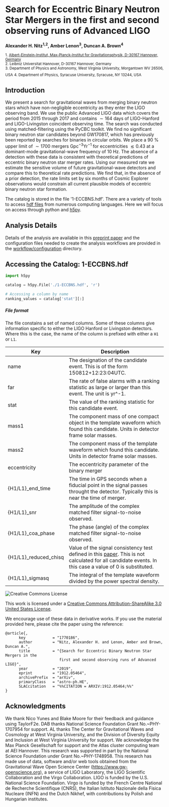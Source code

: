 # Search for Eccentric Binary Neutron Star Mergers in the first and second observing runs of Advanced LIGO
**Alexander H. Nitz<sup>1,2</sup>, Amber Lenon<sup>3</sup>, Duncan A. Brown<sup>4</sup>**


 <sub>1. [Albert-Einstein-Institut, Max-Planck-Institut for Gravitationsphysik, D-30167 Hannover, Germany](http://www.aei.mpg.de/obs-rel-cos)</sub>  
 <sub>2. Leibniz Universitat Hannover, D-30167 Hannover, Germany</sub>  
 <sub>3. Department of Physics and Astronomy, West Virginia University, Morgantown WV 26506, USA</sub>
 <sub>4. Department of Physics, Syracuse University, Syracuse, NY 13244, USA</sub>

## Introduction ##

We present a search for gravitational waves from merging binary neutron stars which have non-negligible eccentricity as they enter the LIGO observing band. We use the public Advanced LIGO data which covers the period from 2015 through 2017 and contains $\sim164$ days of LIGO-Hanford and LIGO-Livingston coincident observing time. The search was conducted using matched-filtering using the PyCBC toolkit. We find no significant binary neutron star candidates beyond GW170817, which has previously been reported by searches for binaries in circular orbits. We place a 90 \% upper limit of $\sim1700$  mergers $\textrm{Gpc}^{-3} \textrm{Yr}^{-1}$ for eccentricities $\lesssim 0.43$ at a dominant-mode gravitational-wave frequency of 10 Hz. The absence of a detection with these data is consistent with theoretical predictions of eccentric binary neutron star merger rates. Using our measured rate we estimate the sensitive volume of future gravitational-wave detectors and compare this to theoretical rate predictions. We find that, in the absence of a prior detection, the rate limits set by six months of Cosmic Explorer observations would constrain all current plausible models of eccentric binary neutron star formation.

The catalog is stored in the file '1-ECCBNS.hdf'. There are a variety of tools to access [hdf files](https://www.hdfgroup.org/) from numerous computing languages. Here we will focus on access through python and [h5py](www.h5py.org).

## Analysis Details ##
Details of the analysis are available in this [preprint paper](http://arxiv.org/abs/arXiv:1912.05464) and the configuration files needed to create the analysis workflows are provided in the [workflow/configuration](https://github.com/gwastro/eccentric-bns-search/tree/master/workflow/configuration) directory.

## Accessing the Catalog: 1-ECCBNS.hdf ##

```python
import h5py

catalog = h5py.File('./1-ECCBNS.hdf', 'r')

# Accessing a column by name
ranking_values = catalog['stat'][:]
```


##### File format #####
The file constains a set of named columns. Some of these columns give information specific to either the 
LIGO Hanford or Livingston detectors. Where this is the case, the name of the column is prefixed with either a `H1` or `L1`.

| Key           | Description                                                                                                                         |
|---------------|-------------------------------------------------------------------------------------------------------------------------------------|
| name          | The designation of the candidate event. This is of the form 150812+12:23:04UTC.                                                     |
| far           | The rate of false alarms with a ranking statistic as large or larger than this event. The unit is yr^-1.                                                                                                           |
| stat          | The value of the ranking statistic for this candidate event.                                                                                       |
| mass1         | The component mass of one compact object in the template waveform which found this candidate. Units in detector frame solar masses. |
| mass2         | The component mass of the template waveform which found this candidate. Units in detector frame solar masses.                       |
| eccentricity       | The eccentricity parameter of the binary merger    |
| {H1/L1}_end_time   | The time in GPS seconds when a fiducial point in the signal passes throught the detector. Typically this is near the time of merger.                                                                                                                              |                                                                                                                           |
| {H1/L1}_snr        | The amplitude of the complex matched filter signal-to-noise observed.                                                                                                                                    |
| {H1/L1}_coa_phase        | The phase (angle) of the complex matched filter signal-to-noise observed.                                                          |
| {H1/L1}_reduced_chisq |  Value of the signal consistency test defined in this [paper](https://arxiv.org/abs/gr-qc/0405045). This is not calculated for all candidate events. In this case a value of 0 is substituted.                                                                                                                                  |
| {H1/L1}_sigmasq       |   The integral of the template waveform divided by the power spectral density.


![Creative Commons License](https://i.creativecommons.org/l/by-sa/3.0/us/88x31.png "Creative Commons License")

This work is licensed under a [Creative Commons Attribution-ShareAlike 3.0 United States License](http://creativecommons.org/licenses/by-sa/3.0/us/).

We encourage use of these data in derivative works. If you use the material provided here, please cite the paper using the reference:

```
@article{,
      key            = "1770186",
      author         = "Nitz, Alexander H. and Lenon, Amber and Brown, Duncan A.",
      title          = "{Search for Eccentric Binary Neutron Star Mergers in the
                        first and second observing runs of Advanced LIGO}",
      year           = "2019",
      eprint         = "1912.05464",
      archivePrefix  = "arXiv",
      primaryClass   = "astro-ph.HE",
      SLACcitation   = "%%CITATION = ARXIV:1912.05464;%%"
}
```


## Acknowledgments ##
We thank Nico Yunes and Blake Moore for their feedback and guidance using TaylorF2e. DAB thanks National Science Foundation Grant No.~PHY-1707954 for support. AL thanks The Center for Gravitational Waves and Cosmology at West Virginia University, and the Division of Diversity Equity and Inclusion at West Virginia University for support. We acknowledge the Max Planck Gesellschaft for support and the Atlas cluster computing team at AEI Hannover. This research was supported in part by the National Science Foundation under Grant No.~PHY-1748958. This research has made use of data, software and/or web tools obtained from the Gravitational Wave Open Science Center (https://www.gw-openscience.org), a service of LIGO Laboratory, the LIGO Scientific Collaboration and the Virgo Collaboration. LIGO is funded by the U.S. National Science Foundation. Virgo is funded by the French Centre National de Recherche Scientifique (CNRS), the Italian Istituto Nazionale della Fisica Nucleare (INFN) and the Dutch Nikhef, with contributions by Polish and Hungarian institutes.
